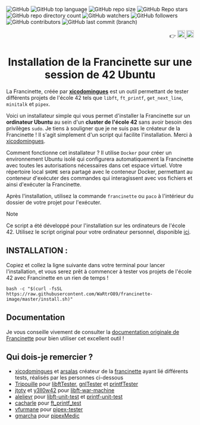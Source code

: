 ![GitHub](https://img.shields.io/github/license/WaRtrO89/francinette-image) ![GitHub top language](https://img.shields.io/github/languages/top/WaRtrO89/francinette-image) ![GitHub repo size](https://img.shields.io/github/repo-size/WaRtrO89/francinette-image) ![GitHub Repo stars](https://img.shields.io/github/stars/WaRtrO89/francinette-image) ![GitHub repo directory count](https://img.shields.io/github/directory-file-count/WaRtrO89/francinette-image) ![GitHub watchers](https://img.shields.io/github/watchers/WaRtrO89/francinette-image) ![GitHub followers](https://img.shields.io/github/followers/WaRtrO89) ![GitHub contributors](https://img.shields.io/github/contributors/WaRtrO89/francinette-image) ![GitHub last commit (branch)](https://img.shields.io/github/last-commit/WaRtrO89/francinette-image/master)

<div align="right">
  👉
  <a href="https://github.com/WaRtrO89/francinette-image/blob/master/README_FR.md">
    <img height="20px" src="https://github-production-user-asset-6210df.s3.amazonaws.com/25512932/282272298-f8be0b14-1175-41e8-9ff9-91eb29c35779.png" alt="fr">
  </a>
  <a href="https://github.com/WaRtrO89/francinette-image/blob/master/README.md">
    <img height="20px" src="https://github-production-user-asset-6210df.s3.amazonaws.com/25512932/282272296-82e81111-e524-439b-b971-900ce90d0603.png" alt="en">
  </a>
</div>
<h1 align="center">Installation de la Francinette sur <strong>une session de 42 Ubuntu</strong></h1>


La Francinette, créée par **[xicodomingues](https://github.com/xicodomingues)** est un outil permettant de tester différents projets de l'école 42 tels que `libft`, `ft_printf`, `get_next_line`, `minitalk` et `pipex`.

Voici un installateur simple qui vous permet d'installer la Francinette sur un **ordinateur Ubuntu** au sein d'un **cluster de l'école 42** sans avoir besoin des privilèges `sudo`. Je tiens à souligner que je ne suis pas le créateur de la Francinette ! Il s'agit simplement d'un script qui facilite l'installation. Merci à [xicodomingues](https://github.com/xicodomingues).

Comment fonctionne cet installateur ? Il utilise `Docker` pour créer un environnement Ubuntu isolé qui configurera automatiquement la Francinette avec toutes les autorisations nécessaires dans cet espace virtuel. Votre répertoire local `$HOME` sera partagé avec le conteneur Docker, permettant au conteneur d'exécuter des commandes qui interagissent avec vos fichiers et ainsi d'exécuter la Francinette.

Après l'installation, utilisez la commande `francinette` ou `paco` à l'intérieur du dossier de votre projet pour l'exécuter.

> [!note]
> Ce script a été développé pour l'installation sur les ordinateurs de l'école 42. Utilisez le script original pour votre ordinateur personnel, disponible [ici](https://github.com/xicodomingues/francinette/tree/master#readme).

## INSTALLATION :

Copiez et collez la ligne suivante dans votre terminal pour lancer l'installation, et vous serez prêt à commencer à tester vos projets de l'école 42 avec Francinette en un rien de temps !

```shell
bash -c "$(curl -fsSL https://raw.githubusercontent.com/WaRtrO89/francinette-image/master/install.sh)"
```
## Documentation

Je vous conseille vivement de consulter la [documentation originale de Francinette](https://github.com/xicodomingues/francinette/tree/master#readme) pour bien utiliser cet excellent outil !

## Qui dois-je remercier ?

* [xicodomingues](https://github.com/xicodomingues) et [arsalas](https://github.com/arsalas) créateur de la [francinette](https://github.com/xicodomingues/francinette) ayant lié différents tests, réalisés par les personnes ci-dessous
* [Tripouille](https://github.com/Tripouille) pour [libftTester](https://github.com/Tripouille/libftTester), [gnlTester](https://github.com/Tripouille/gnlTester) et [printfTester](https://github.com/Tripouille/printfTester)
* [jtoty](https://github.com/jtoty) et [y3ll0w42](https://github.com/y3ll0w42) pour [libft-war-machine](https://github.com/y3ll0w42/libft-war-machine)
* [alelievr](https://github.com/alelievr) pour [libft-unit-test](https://github.com/alelievr/libft-unit-test) et [printf-unit-test](https://github.com/alelievr/printf-unit-test)
* [cacharle](https://github.com/cacharle) pour [ft_printf_test](https://github.com/cacharle/ft_printf_test)
* [vfurmane](https://github.com/vfurmane) pour [pipex-tester](https://github.com/vfurmane/pipex-tester)
* [gmarcha](https://github.com/gmarcha) pour [pipexMedic](https://github.com/gmarcha/pipexMedic)

